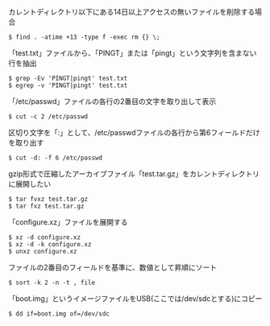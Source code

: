 カレントディレクトリ以下にある14日以上アクセスの無いファイルを削除する場合  
```
$ find . -atime +13 -type f -exec rm {} \;
```
「test.txt」ファイルから、「PINGT」または「pingt」という文字列を含まない行を抽出  
```
$ grep -Ev 'PINGT|pingt' test.txt
$ egrep -v 'PINGT|pingt' test.txt
```
「/etc/passwd」ファイルの各行の2番目の文字を取り出して表示
```
$ cut -c 2 /etc/passwd
```
区切り文字を「:」として、/etc/passwdファイルの各行から第6フィールドだけを取り出す
```
$ cut -d: -f 6 /etc/passwd
```
gzip形式で圧縮したアーカイブファイル「test.tar.gz」をカレントディレクトリに展開したい
```
$ tar fvxz test.tar.gz
$ tar fxz test.tar.gz
```
「configure.xz」ファイルを展開する
```
$ xz -d configure.xz
$ xz -d -k configure.xz
$ unxz configure.xz
```
ファイルの2番目のフィールドを基準に、数値として昇順にソート
```
$ sort -k 2 -n -t , file
```
「boot.img」というイメージファイルをUSB(ここでは/dev/sdcとする)にコピー
```
$ dd if=boot.img of=/dev/sdc
```
